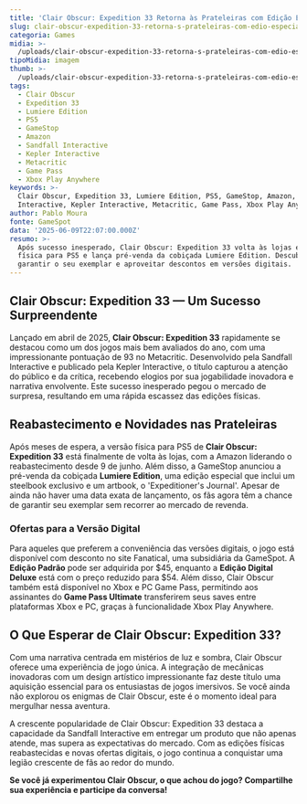 ```yaml
---
title: 'Clair Obscur: Expedition 33 Retorna às Prateleiras com Edição Especial Lumiere'
slug: clair-obscur-expedition-33-retorna-s-prateleiras-com-edio-especial-lumiere
categoria: Games
midia: >-
  /uploads/clair-obscur-expedition-33-retorna-s-prateleiras-com-edio-especial-lumiere-thumb.jpg
tipoMidia: imagem
thumb: >-
  /uploads/clair-obscur-expedition-33-retorna-s-prateleiras-com-edio-especial-lumiere-thumb.jpg
tags:
  - Clair Obscur
  - Expedition 33
  - Lumiere Edition
  - PS5
  - GameStop
  - Amazon
  - Sandfall Interactive
  - Kepler Interactive
  - Metacritic
  - Game Pass
  - Xbox Play Anywhere
keywords: >-
  Clair Obscur, Expedition 33, Lumiere Edition, PS5, GameStop, Amazon, Sandfall
  Interactive, Kepler Interactive, Metacritic, Game Pass, Xbox Play Anywhere
author: Pablo Moura
fonte: GameSpot
data: '2025-06-09T22:07:00.000Z'
resumo: >-
  Após sucesso inesperado, Clair Obscur: Expedition 33 volta às lojas em edição
  física para PS5 e lança pré-venda da cobiçada Lumiere Edition. Descubra como
  garantir o seu exemplar e aproveitar descontos em versões digitais.
---
```


## Clair Obscur: Expedition 33 — Um Sucesso Surpreendente

Lançado em abril de 2025, **Clair Obscur: Expedition 33** rapidamente se destacou como um dos jogos mais bem avaliados do ano, com uma impressionante pontuação de 93 no Metacritic. Desenvolvido pela Sandfall Interactive e publicado pela Kepler Interactive, o título capturou a atenção do público e da crítica, recebendo elogios por sua jogabilidade inovadora e narrativa envolvente. Este sucesso inesperado pegou o mercado de surpresa, resultando em uma rápida escassez das edições físicas.

## Reabastecimento e Novidades nas Prateleiras

Após meses de espera, a versão física para PS5 de **Clair Obscur: Expedition 33** está finalmente de volta às lojas, com a Amazon liderando o reabastecimento desde 9 de junho. Além disso, a GameStop anunciou a pré-venda da cobiçada **Lumiere Edition**, uma edição especial que inclui um steelbook exclusivo e um artbook, o 'Expeditioner's Journal'. Apesar de ainda não haver uma data exata de lançamento, os fãs agora têm a chance de garantir seu exemplar sem recorrer ao mercado de revenda.

### Ofertas para a Versão Digital

Para aqueles que preferem a conveniência das versões digitais, o jogo está disponível com desconto no site Fanatical, uma subsidiária da GameSpot. A **Edição Padrão** pode ser adquirida por $45, enquanto a **Edição Digital Deluxe** está com o preço reduzido para $54. Além disso, Clair Obscur também está disponível no Xbox e PC Game Pass, permitindo aos assinantes do **Game Pass Ultimate** transferirem seus saves entre plataformas Xbox e PC, graças à funcionalidade Xbox Play Anywhere.

## O Que Esperar de Clair Obscur: Expedition 33?

Com uma narrativa centrada em mistérios de luz e sombra, Clair Obscur oferece uma experiência de jogo única. A integração de mecânicas inovadoras com um design artístico impressionante faz deste título uma aquisição essencial para os entusiastas de jogos imersivos. Se você ainda não explorou os enigmas de Clair Obscur, este é o momento ideal para mergulhar nessa aventura.

A crescente popularidade de Clair Obscur: Expedition 33 destaca a capacidade da Sandfall Interactive em entregar um produto que não apenas atende, mas supera as expectativas do mercado. Com as edições físicas reabastecidas e novas ofertas digitais, o jogo continua a conquistar uma legião crescente de fãs ao redor do mundo.

**Se você já experimentou Clair Obscur, o que achou do jogo? Compartilhe sua experiência e participe da conversa!**
